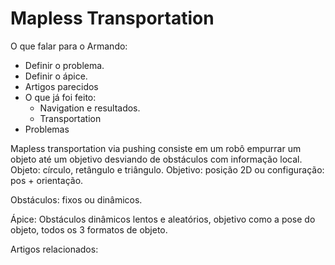 # Mapless Transportation

O que falar para o Armando:
- Definir o problema.
- Definir o ápice.
- Artigos parecidos
- O que já foi feito:
    - Navigation e resultados.
    - Transportation
- Problemas

Mapless transportation via pushing consiste em um robô empurrar um objeto até um objetivo desviando de obstáculos com informação local.
Objeto: círculo, retângulo e triângulo.
Objetivo: posição 2D ou configuração: pos + orientação.

Obstáculos: fixos ou dinâmicos.

Ápice:
Obstáculos dinâmicos lentos e aleatórios, objetivo como a pose do objeto, todos os 3 formatos de objeto.

Artigos relacionados:
